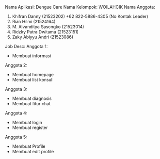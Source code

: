 
Nama Aplikasi:  Dengue Care
Nama Kelompok: WOILAHCIK
Nama Anggota:
1) Khifran Danny (21523202)  +62 822-5886-4305 (No Kontak Leader)
2) Rian Hilmi (21524164)
3) M. Alvanditya Sasongko (21523014)
4) Ridzky Putra Dwitama (21523151)
5) Zaky Abiyyu Andri (21523086)

Job Desc:
Anggota 1:
 - Membuat informasi
   
Anggota 2:
 - Membuat homepage
 - Membuat list konsul

Anggota 3:
- Membuat diagnosis
- Membuat fitur chat

Anggota 4:
- Membuat login
- Membuat register

Anggota 5:
- Membuat Profile
- Membuat edit profile 
